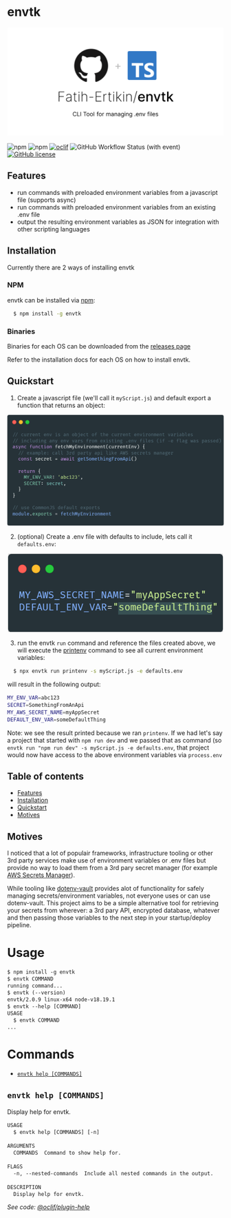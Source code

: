 
# envtk

![header](docs/images/envtk.svg)


![npm](https://img.shields.io/npm/dt/envtk)
![npm](https://img.shields.io/npm/v/envtk)
[![oclif](https://img.shields.io/badge/cli-oclif-brightgreen.svg)](https://oclif.io)
![GitHub Workflow Status (with event)](https://img.shields.io/github/actions/workflow/status/fatih-ertikin/envtk/publish.yml)
[![GitHub license](https://img.shields.io/github/license/oclif/hello-world)](https://github.com/oclif/hello-world/blob/main/LICENSE)


## Features

- run commands with preloaded environment variables from a javascript file (supports async)
- run commands with preloaded environment variables from an existing .env file
- output the resulting environment variables as JSON for integration with other scripting languages

## Installation
Currently there are 2 ways of installing envtk

### NPM
envtk can be installed via [npm](https://www.npmjs.com/package/envtk):

```bash
  $ npm install -g envtk
```

### Binaries
Binaries for each OS can be downloaded from the [releases page](https://github.com/Fatih-Ertikin/envtk/releases)

Refer to the installation docs for each OS on how to install envtk.

## Quickstart

1. Create a javascript file (we'll call it `myScript.js`) and default export a function that returns an object:

<p align="center">
  <img src="docs/images/script.png" width="800" alt="an image of a js script"/>
</p>

2. (optional) Create a .env file with defaults to include, lets call it `defaults.env`:
<p align="center">
  <img src="docs/images/env-file.png" width="500" alt="an image of a js script"/>
</p>

3. run the envtk `run` command and reference the files created above, we will execute the [printenv](https://www.ibm.com/docs/en/aix/7.1?topic=p-printenv-command) command to see all current environment variables:

```bash
  $ npx envtk run printenv -s myScript.js -e defaults.env
```

will result in the following output:

```bash
MY_ENV_VAR=abc123
SECRET=SomethingFromAnApi
MY_AWS_SECRET_NAME=myAppSecret
DEFAULT_ENV_VAR=someDefaultThing
```

Note: we see the result printed because we ran `printenv`. If we had let's say a project that started with `npm run dev` and we passed that as command (so `envtk run "npm run dev" -s myScript.js -e defaults.env`, that project would now have access to the above environment variables via `process.env`

## Table of contents
* [Features](#features)
* [Installation](#installation)
* [Quickstart](#quickstart)
* [Motives](#otives)


## Motives

I noticed that a lot of populair frameworks, infrastructure tooling or other 3rd party services make use of environment variables or .env files but provide no way to load them from a 3rd pary secret manager (for example [AWS Secrets Manager](https://docs.aws.amazon.com/secretsmanager/latest/userguide/intro.html)).

While tooling like [dotenv-vault](https://www.dotenv.org/docs/quickstart) provides alot of functionality for safely managing secrets/environment variables, not everyone uses or can use dotenv-vault. This project aims to be a simple alternative tool for retrieving your secrets from wherever: a 3rd pary API, encrypted database, whatever and then passing those variables to the next step in your startup/deploy pipeline.

  # Usage

  <!-- usage -->
```sh-session
$ npm install -g envtk
$ envtk COMMAND
running command...
$ envtk (--version)
envtk/2.0.9 linux-x64 node-v18.19.1
$ envtk --help [COMMAND]
USAGE
  $ envtk COMMAND
...
```
<!-- usagestop -->

  # Commands

  <!-- commands -->
* [`envtk help [COMMANDS]`](#envtk-help-commands)

## `envtk help [COMMANDS]`

Display help for envtk.

```
USAGE
  $ envtk help [COMMANDS] [-n]

ARGUMENTS
  COMMANDS  Command to show help for.

FLAGS
  -n, --nested-commands  Include all nested commands in the output.

DESCRIPTION
  Display help for envtk.
```

_See code: [@oclif/plugin-help](https://github.com/oclif/plugin-help/blob/v5.2.20/src/commands/help.ts)_
<!-- commandsstop -->
